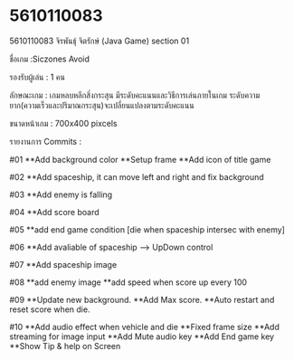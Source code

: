 # 5610110083
5610110083 จิรพันธุ์  จิตรักษ์  (Java Game) section 01
 
ชื่อเกม :Siczones Avoid
 
รองรับผู้เล่น : 1 คน
 
ลักษณะเกม : เกมหลบหลีกสิ่งกระสุน มีระดับคะแนนและวิธีการเล่นภายในเกม ระดับความยาก(ความเร็วและปริมาณกระสุน)จะเปลี่ยนแปลงตามระดับคะแนน
 
ขนาดหน้าเกม : 700x400 pixcels
 
รายงานการ Commits : 
 
  #01
      **Add background color 
      **Setup frame
      **Add icon of title game
  
  #02
      **Add spaceship, it can move left and right and fix background
   
  #03
      **Add enemy is falling
   
  #04
      **Add score board
   
  #05
      **add end game condition [die when spaceship intersec with enemy]
   
  #06
      **Add avaliable of spaceship --> UpDown control
   
  #07
      **Add spaceship image
   
  #08
      **add enemy image 
      **add speed when score up every 100
   
  #09
      **Update new background.
      **Add Max score.
      **Auto restart and reset score when die.
   
  #10
      **Add audio effect when vehicle and die
      **Fixed frame size
      **Add streaming for image input
      **Add Mute audio key
      **Add End game key
      **Show Tip & help  on Screen

